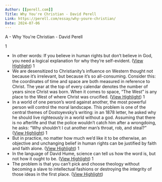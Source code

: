 ```yaml
---
Author: [[perell.com]]
Title: Why You're Christian - David Perell
Link: https://perell.com/essay/why-youre-christian/
Date: 2024-07-06
---
```

A - Why You're Christian - David Perell

1
- In other words: If you believe in human rights but don’t believe in God, you need a logical explanation for why they’re self-evident. ([View Highlight](https://instapaper.com/read/1408606952/16269347))
1
- We are desensitized to Christianity’s influence on Western thought not because it’s irrelevant, but because it’s so all-consuming. Consider this: the coordinates of time and space are both measured in reference to Christ. The year at the top of every calendar denotes the number of years since Christ was born. When it comes to space, “The West” is any place to the West of where Christ was crucified. ([View Highlight](https://instapaper.com/read/1408606952/16269357))
1
- In a world of one person’s word against another, the most powerful person will control the moral landscape. This problem is one of the central themes of Dostoyevsky’s writing: in an 1878 letter, he asked why he should live righteously in a world without a god. Assuming that there is no afterlife and that the police wouldn’t catch him after a wrongdoing, he asks: “Why shouldn’t I cut another man’s throat, rob, and steal?” ([View Highlight](https://instapaper.com/read/1408606952/16269381))
1
- But in practice, no matter how much we’d like it to be otherwise, an objective and unchanging belief in human rights can be justified by faith and faith alone. ([View Highlight](https://instapaper.com/read/1408606952/16269393))
1
- In the language of David Hume, science can tell us how the word is, but not how it ought to be. ([View Highlight](https://instapaper.com/read/1408606952/16269401))
1
- The problem is that you can’t pick and choose theology without becoming a slave to intellectual fashions or destroying the integrity of those ideas in the first place. ([View Highlight](https://instapaper.com/read/1408606952/16269439))
